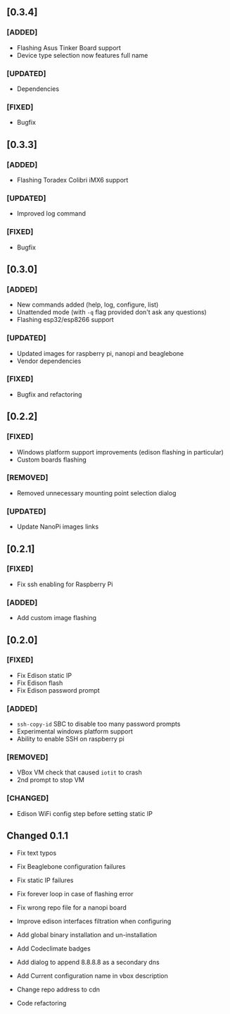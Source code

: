 ## [0.3.4]

### [ADDED]
- Flashing Asus Tinker Board support
- Device type selection now features full name

### [UPDATED]
- Dependencies

### [FIXED]
- Bugfix

## [0.3.3]

### [ADDED]
- Flashing Toradex Colibri iMX6 support

### [UPDATED]
- Improved log command

### [FIXED]
- Bugfix


## [0.3.0]

### [ADDED]
- New commands added (help, log, configure, list)
- Unattended mode (with `-q` flag provided don't ask any questions)
- Flashing esp32/esp8266 support

### [UPDATED]
- Updated images for raspberry pi, nanopi and beaglebone
- Vendor dependencies

### [FIXED]
- Bugfix and refactoring


## [0.2.2]

### [FIXED]
- Windows platform support improvements (edison flashing in particular)
- Custom boards flashing

### [REMOVED]
- Removed unnecessary mounting point selection dialog

### [UPDATED]
- Update NanoPi images links


## [0.2.1]

### [FIXED]
- Fix ssh enabling for Raspberry Pi

### [ADDED]
- Add custom image flashing


## [0.2.0]

### [FIXED]
- Fix Edison static IP
- Fix Edison flash
- Fix Edison password prompt

### [ADDED]
- `ssh-copy-id` SBC to disable too many password prompts
- Experimental windows platform support
- Ability to enable SSH on raspberry pi

### [REMOVED]
- VBox VM check that caused `iotit` to crash
- 2nd prompt to stop VM

### [CHANGED]
- Edison WiFi config step before setting static IP


## Changed 0.1.1

- Fix text typos
- Fix Beaglebone configuration failures
- Fix static IP failures
- Fix forever loop in case of flashing error
- Fix wrong repo file for a nanopi board

- Improve edison interfaces filtration when configuring

- Add global binary installation and un-installation
- Add Codeclimate badges
- Add dialog to append 8.8.8.8 as a secondary dns
- Add Current configuration name in vbox description

- Change repo address to cdn
- Code refactoring
